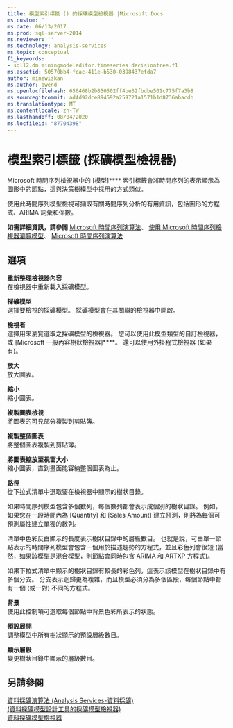 ```yaml
---
title: 模型索引標籤 () 的採礦模型檢視器 |Microsoft Docs
ms.custom: ''
ms.date: 06/13/2017
ms.prod: sql-server-2014
ms.reviewer: ''
ms.technology: analysis-services
ms.topic: conceptual
f1_keywords:
- sql12.dm.miningmodeleditor.timeseries.decisiontree.f1
ms.assetid: 50570bb4-fcac-411e-b530-0398437efda7
author: minewiskan
ms.author: owend
ms.openlocfilehash: 656468b2b850502ff4be32fbdbe501c775f7a3b8
ms.sourcegitcommit: ad4d92dce894592a259721a1571b1d8736abacdb
ms.translationtype: MT
ms.contentlocale: zh-TW
ms.lasthandoff: 08/04/2020
ms.locfileid: "87704398"
---
```

# <a name="model-tab-mining-model-viewers"></a>模型索引標籤 (採礦模型檢視器)
  Microsoft 時間序列檢視器中的 [模型]**** 索引標籤會將時間序列的表示顯示為圖形中的節點，這與決策樹模型中採用的方式類似。  
  
 使用此時間序列模型檢視可擷取有關時間序列分析的有用資訊，包括圖形的方程式、ARIMA 詞彙和係數。  
  
 **如需詳細資訊，請參閱** [Microsoft 時間序列演算法](data-mining/microsoft-time-series-algorithm.md)、 [使用 Microsoft 時間序列檢視器瀏覽模型](data-mining/browse-a-model-using-the-microsoft-time-series-viewer.md)、 [Microsoft 時間序列演算法](data-mining/microsoft-time-series-algorithm.md)  
  
## <a name="options"></a>選項  
 **重新整理檢視器內容**  
 在檢視器中重新載入採礦模型。  
  
 **採礦模型**  
 選擇要檢視的採礦模型。 採礦模型會在其關聯的檢視器中開啟。  
  
 **檢視者**  
 選擇用來瀏覽選取之採礦模型的檢視器。 您可以使用此模型類型的自訂檢視器，或 [Microsoft 一般內容樹狀檢視器]****。 還可以使用外掛程式檢視器 (如果有)。  
  
 **放大**  
 放大圖表。  
  
 **縮小**  
 縮小圖表。  
  
 **複製圖表檢視**  
 將圖表的可見部分複製到剪貼簿。  
  
 **複製整個圖表**  
 將整個圖表複製到剪貼簿。  
  
 **將圖表縮放至視窗大小**  
 縮小圖表，直到畫面能容納整個圖表為止。  
  
 **路徑**  
 從下拉式清單中選取要在檢視器中顯示的樹狀目錄。  
  
 如果時間序列模型包含多個數列，每個數列都會表示成個別的樹狀目錄。 例如，如果您在一段時間內為 [Quantity] 和 [Sales Amount] 建立預測，則將為每個可預測屬性建立單獨的數列。  
  
 清單中色彩反白顯示的長度表示樹狀目錄中的層級數目。 也就是說，可由單一節點表示的時間序列模型會包含一個用於描述趨勢的方程式，並且彩色列會很短 (當然，如果該模型是混合模型，則節點會同時包含 ARIMA 和 ARTXP 方程式)。  
  
 如果下拉式清單中顯示的樹狀目錄有較長的彩色列，這表示該模型在樹狀目錄中有多個分支。 分支表示迴歸更為複雜，而且模型必須分為多個區段，每個節點中都有一個 (或一對) 不同的方程式。  
  
 **背景**  
 使用此控制項可選取每個節點中背景色彩所表示的狀態。  
  
 **預設展開**  
 調整模型中所有樹狀顯示的預設層級數目。  
  
 **顯示層級**  
 變更樹狀目錄中顯示的層級數目。  
  
## <a name="see-also"></a>另請參閱  
 [資料採礦演算法 &#40;Analysis Services-資料採礦&#41;](data-mining/data-mining-algorithms-analysis-services-data-mining.md)   
 [&#40;資料採礦模型設計工具的採礦模型檢視器&#41;](mining-model-viewers-data-mining-model-designer.md)   
 [資料採礦模型檢視器](data-mining/data-mining-model-viewers.md)  
  
  
